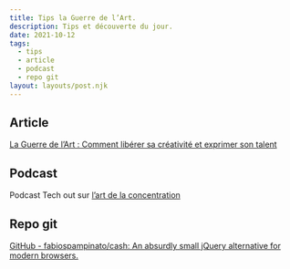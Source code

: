 ```yaml
---
title: Tips la Guerre de l’Art.
description: Tips et découverte du jour.
date: 2021-10-12
tags:
  - tips
  - article
  - podcast
  - repo git
layout: layouts/post.njk
---
```

## Article

[La Guerre de l’Art : Comment libérer sa créativité et exprimer son talent](https://medium.com/essentiels/la-guerre-de-lart-comment-lib%C3%A9rer-sa-cr%C3%A9ativit%C3%A9-et-exprimer-son-talent-3c7273d423cb)
## Podcast
Podcast Tech out sur [l’art de la concentration](https://open.spotify.com/episode/7znsK3Eqxdjl0lOe4JOPAs?si=99a2f354d9474036)

## Repo git

[GitHub - fabiospampinato/cash: An absurdly small jQuery alternative for modern browsers.](https://github.com/fabiospampinato/cash)

